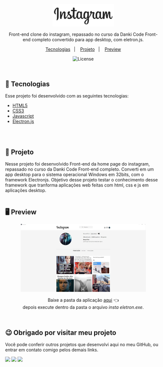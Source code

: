 <p align="center">
  <img alt="Logo Instagram" src="./github/logo.png" width="200px" />
</p>
<p align="center">
Front-end clone do instagram, repassado no curso da Danki Code Front-end completo convertido para app desktop, com eletron.js.
</p>
<p align="center">
  <a href="#-tecnologias">Tecnologias</a>&nbsp;&nbsp;&nbsp;|&nbsp;&nbsp;&nbsp;
  <a href="#-projeto">Projeto</a>&nbsp;&nbsp;&nbsp;|&nbsp;&nbsp;&nbsp;
  <a href="#-preview">Preview</a>
</p>

<p align="center">
  <img alt="License" src="https://img.shields.io/static/v1?label=license&message=MIT&color=49AA26&labelColor=000000">
</p>
<br>

## 🚀 Tecnologias
Esse projeto foi desenvolvido com as seguintes tecnologias:
- [HTML5](https://html.com/)
- [CSS3](https://developer.mozilla.org/pt-BR/docs/Web/CSS)
- [Javascript](https://www.javascript.com)
- [Electron.js](https://www.electronjs.org/pt/)
<br>
<br>

## 📖 Projeto
Nesse projeto foi desenvolvido Front-end da home page do instagram, repassado no curso da Danki Code Front-end completo. Converti em um app desktop para o sistema operacional Windows em 32bits, com o framework Electronjs. Objetivo desse projeto testar o conhecimento desse framework que tranforma aplicações web feitas com html, css e js em aplicações desktop.
<br>
<br>


## 🖥 Preview
<p align="center">
  <img alt="Preview do projeto desenvolvido." src="./github/preview.jpg" width="80%">
</p>
<p align="center"> Baixe a pasta da aplicação <a href="https://drive.google.com/drive/folders/1DdQKXfeU1I2BDkP-AI0npFY5fqF3qbwo?usp=sharing" target="_blank">aqui</a> 👈 <br>
depois execute dentro da pasta o arquivo <i>insta eletron.exe</i>.</p>
<br>

## 😉 Obrigado por visitar meu projeto
<p>Você pode conferir outros projetos que desenvolvi aqui no meu GitHub, ou entrar em contato comigo pelos demais links.</p>

<a href = "mailto:kevynfirst@gmail.com"><img src="https://img.shields.io/badge/-Gmail-%23333?style=for-the-badge&logo=gmail&logoColor=white" target="_blank"></a>
<a href="https://instagram.com/kevynfirst" target="_blank"><img src="https://img.shields.io/badge/-Instagram-%23E4405F?style=for-the-badge&logo=instagram&logoColor=white" target="_blank"></a>
<a href="https://www.linkedin.com/in/kevynfirst" target="_blank"><img src="https://img.shields.io/badge/-LinkedIn-%230077B5?style=for-the-badge&logo=linkedin&logoColor=white" target="blank"></a>
